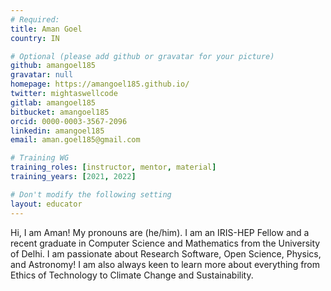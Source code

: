 ```yaml
---
# Required:
title: Aman Goel
country: IN

# Optional (please add github or gravatar for your picture)
github: amangoel185
gravatar: null
homepage: https://amangoel185.github.io/
twitter: mightaswellcode
gitlab: amangoel185
bitbucket: amangoel185
orcid: 0000-0003-3567-2096
linkedin: amangoel185
email: aman.goel185@gmail.com

# Training WG
training_roles: [instructor, mentor, material]
training_years: [2021, 2022]

# Don't modify the following setting
layout: educator
---
```


Hi, I am Aman! My pronouns are (he/him). I am an IRIS-HEP Fellow and a recent graduate in Computer Science and Mathematics from the University of Delhi. I am passionate about Research Software, Open Science, Physics, and Astronomy! I am also always keen to learn more about everything from Ethics of Technology to Climate Change and Sustainability.
